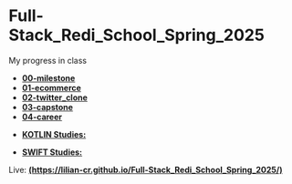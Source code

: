 # Full-Stack_Redi_School_Spring_2025

My progress in class
<br>
<ul>
  <li><a href="https://github.com/Lilian-CR/Full-Stack_Redi_School_Spring_2025/blob/00-milestone/00-milestone.html"><b>00-milestone</b></a></li>
  <li><a href="https://www.example.com"><b>01-ecommerce</b></a></li>
  <li><a href="https://www.example.com"><b>02-twitter_clone</b></a></li>
  <li><a href="https://www.example.com"><b>03-capstone</b></a></li>
  <li><a href="https://www.example.com"><b>04-career</b></a></li>
</ul>
<ul>
  <li><a href="https://www.example.com"><b>KOTLIN Studies:</b></a></li>
</ul>
<ul>
  <li><a href="https://www.example.com"><b>SWIFT Studies:</b></a></li>
</ul>
Live:  <a href="[https://github.com/Lilian-CR/Full-Stack_Redi_School_Spring_2025/blob/00-milestone/00-milestone.html](https://lilian-cr.github.io/Full-Stack_Redi_School_Spring_2025/)"><b>(https://lilian-cr.github.io/Full-Stack_Redi_School_Spring_2025/)</b></a>
